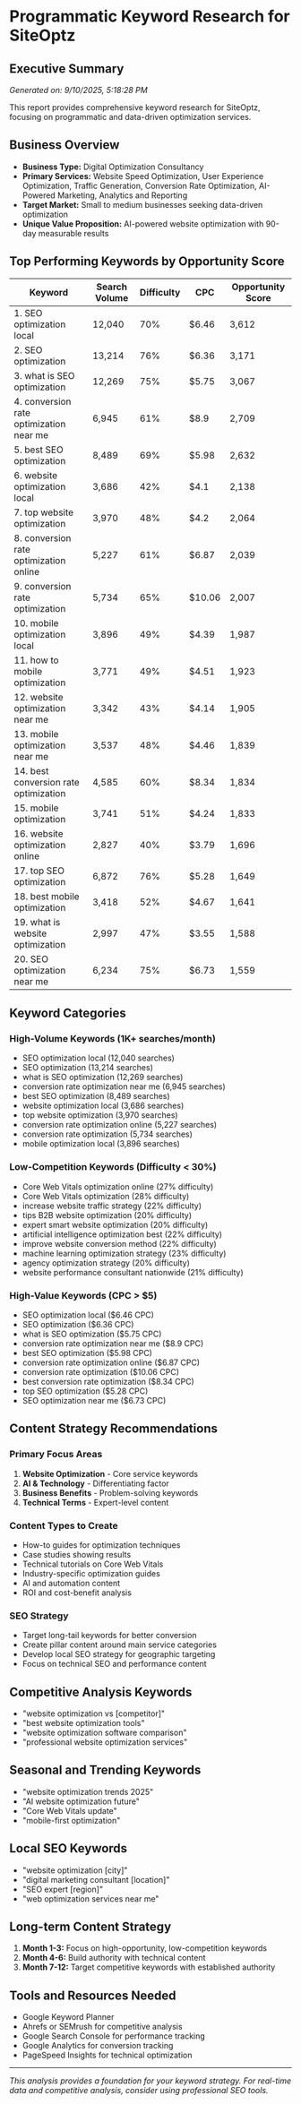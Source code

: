 # Programmatic Keyword Research for SiteOptz

## Executive Summary
*Generated on: 9/10/2025, 5:18:28 PM*

This report provides comprehensive keyword research for SiteOptz, focusing on programmatic and data-driven optimization services.

## Business Overview
- **Business Type:** Digital Optimization Consultancy
- **Primary Services:** Website Speed Optimization, User Experience Optimization, Traffic Generation, Conversion Rate Optimization, AI-Powered Marketing, Analytics and Reporting
- **Target Market:** Small to medium businesses seeking data-driven optimization
- **Unique Value Proposition:** AI-powered website optimization with 90-day measurable results

## Top Performing Keywords by Opportunity Score

| Keyword | Search Volume | Difficulty | CPC | Opportunity Score |
|---------|---------------|------------|-----|-------------------|
| 1. SEO optimization local | 12,040 | 70% | $6.46 | 3,612 |
| 2. SEO optimization | 13,214 | 76% | $6.36 | 3,171 |
| 3. what is SEO optimization | 12,269 | 75% | $5.75 | 3,067 |
| 4. conversion rate optimization near me | 6,945 | 61% | $8.9 | 2,709 |
| 5. best SEO optimization | 8,489 | 69% | $5.98 | 2,632 |
| 6. website optimization local | 3,686 | 42% | $4.1 | 2,138 |
| 7. top website optimization | 3,970 | 48% | $4.2 | 2,064 |
| 8. conversion rate optimization online | 5,227 | 61% | $6.87 | 2,039 |
| 9. conversion rate optimization | 5,734 | 65% | $10.06 | 2,007 |
| 10. mobile optimization local | 3,896 | 49% | $4.39 | 1,987 |
| 11. how to mobile optimization | 3,771 | 49% | $4.51 | 1,923 |
| 12. website optimization near me | 3,342 | 43% | $4.14 | 1,905 |
| 13. mobile optimization near me | 3,537 | 48% | $4.46 | 1,839 |
| 14. best conversion rate optimization | 4,585 | 60% | $8.34 | 1,834 |
| 15. mobile optimization | 3,741 | 51% | $4.24 | 1,833 |
| 16. website optimization online | 2,827 | 40% | $3.79 | 1,696 |
| 17. top SEO optimization | 6,872 | 76% | $5.28 | 1,649 |
| 18. best mobile optimization | 3,418 | 52% | $4.67 | 1,641 |
| 19. what is website optimization | 2,997 | 47% | $3.55 | 1,588 |
| 20. SEO optimization near me | 6,234 | 75% | $6.73 | 1,559 |

## Keyword Categories

### High-Volume Keywords (1K+ searches/month)
- SEO optimization local (12,040 searches)
- SEO optimization (13,214 searches)
- what is SEO optimization (12,269 searches)
- conversion rate optimization near me (6,945 searches)
- best SEO optimization (8,489 searches)
- website optimization local (3,686 searches)
- top website optimization (3,970 searches)
- conversion rate optimization online (5,227 searches)
- conversion rate optimization (5,734 searches)
- mobile optimization local (3,896 searches)

### Low-Competition Keywords (Difficulty < 30%)
- Core Web Vitals optimization online (27% difficulty)
- Core Web Vitals optimization (28% difficulty)
- increase website traffic strategy (22% difficulty)
- tips B2B website optimization (20% difficulty)
- expert smart website optimization (20% difficulty)
- artificial intelligence optimization best (22% difficulty)
- improve website conversion method (22% difficulty)
- machine learning optimization strategy (23% difficulty)
- agency optimization strategy (20% difficulty)
- website performance consultant nationwide (21% difficulty)

### High-Value Keywords (CPC > $5)
- SEO optimization local ($6.46 CPC)
- SEO optimization ($6.36 CPC)
- what is SEO optimization ($5.75 CPC)
- conversion rate optimization near me ($8.9 CPC)
- best SEO optimization ($5.98 CPC)
- conversion rate optimization online ($6.87 CPC)
- conversion rate optimization ($10.06 CPC)
- best conversion rate optimization ($8.34 CPC)
- top SEO optimization ($5.28 CPC)
- SEO optimization near me ($6.73 CPC)

## Content Strategy Recommendations

### Primary Focus Areas
1. **Website Optimization** - Core service keywords
2. **AI & Technology** - Differentiating factor
3. **Business Benefits** - Problem-solving keywords
4. **Technical Terms** - Expert-level content

### Content Types to Create
- How-to guides for optimization techniques
- Case studies showing results
- Technical tutorials on Core Web Vitals
- Industry-specific optimization guides
- AI and automation content
- ROI and cost-benefit analysis

### SEO Strategy
- Target long-tail keywords for better conversion
- Create pillar content around main service categories
- Develop local SEO strategy for geographic targeting
- Focus on technical SEO and performance content

## Competitive Analysis Keywords
- "website optimization vs [competitor]"
- "best website optimization tools"
- "website optimization software comparison"
- "professional website optimization services"

## Seasonal and Trending Keywords
- "website optimization trends 2025"
- "AI website optimization future"
- "Core Web Vitals update"
- "mobile-first optimization"

## Local SEO Keywords
- "website optimization [city]"
- "digital marketing consultant [location]"
- "SEO expert [region]"
- "web optimization services near me"

## Long-term Content Strategy
1. **Month 1-3:** Focus on high-opportunity, low-competition keywords
2. **Month 4-6:** Build authority with technical content
3. **Month 7-12:** Target competitive keywords with established authority

## Tools and Resources Needed
- Google Keyword Planner
- Ahrefs or SEMrush for competitive analysis
- Google Search Console for performance tracking
- Google Analytics for conversion tracking
- PageSpeed Insights for technical optimization

---
*This analysis provides a foundation for your keyword strategy. For real-time data and competitive analysis, consider using professional SEO tools.*
